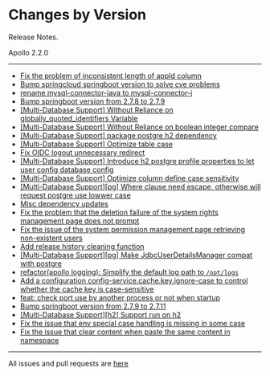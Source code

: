 Changes by Version
==================
Release Notes.

Apollo 2.2.0

------------------
* [Fix the problem of inconsistent length of appId column](https://github.com/apolloconfig/apollo/pull/4725)
* [Bump springcloud springboot version to solve cve problems](https://github.com/apolloconfig/apollo/pull/4712)
* [rename mysql-connector-java to mysql-connector-j](https://github.com/apolloconfig/apollo/pull/4748)
* [Bump springboot version from 2.7.8 to 2.7.9](https://github.com/apolloconfig/apollo/pull/4750)
* [[Multi-Database Support] Without Reliance on globally_quoted_identifiers Variable](https://github.com/apolloconfig/apollo/pull/4749)
* [[Multi-Database Support] Without Reliance on boolean integer compare](https://github.com/apolloconfig/apollo/pull/4757)
* [[Multi-Database Support] package postgre h2 dependency](https://github.com/apolloconfig/apollo/pull/4763)
* [[Multi-Database Support] Optimize table case](https://github.com/apolloconfig/apollo/pull/4768)
* [Fix OIDC logout unnecessary redirect](https://github.com/apolloconfig/apollo/pull/4773)
* [[Multi-Database Support] Introduce h2 postgre profile properties to let user config database config](https://github.com/apolloconfig/apollo/pull/4766)
* [[Multi-Database Support] Optimize column define case sensitivity](https://github.com/apolloconfig/apollo/pull/4776)
* [[Multi-Database Support][pg] Where clause need escape, otherwise will request postgre use lowwer case](https://github.com/apolloconfig/apollo/pull/4780)
* [Misc dependency updates](https://github.com/apolloconfig/apollo/pull/4784)
* [Fix the problem that the deletion failure of the system rights management page does not prompt](https://github.com/apolloconfig/apollo/pull/4803)
* [Fix the issue of the system permission management page retrieving non-existent users](https://github.com/apolloconfig/apollo/pull/4802)
* [Add release history cleaning function](https://github.com/apolloconfig/apollo/pull/4813)
* [[Multi-Database Support][pg] Make JdbcUserDetailsManager compat with postgre](https://github.com/apolloconfig/apollo/pull/4790)
* [refactor(apollo logging): Simplify the default log path to `/opt/logs`](https://github.com/apolloconfig/apollo/pull/4833)
* [Add a configuration config-service.cache.key.ignore-case to control whether the cache key is case-sensitive](https://github.com/apolloconfig/apollo/pull/4820)
* [feat: check port use by another process or not when startup](https://github.com/apolloconfig/apollo/pull/4656)
* [Bump springboot version from 2.7.9 to 2.7.11](https://github.com/apolloconfig/apollo/pull/4828)
* [[Multi-Database Support][h2] Support run on h2](https://github.com/apolloconfig/apollo/pull/4851)
* [Fix the issue that env special case handling is missing in some case](https://github.com/apolloconfig/apollo/pull/4887)
* [Fix the issue that clear content when paste the same content in namespace](https://github.com/apolloconfig/apollo/pull/4922)

------------------
All issues and pull requests are [here](https://github.com/apolloconfig/apollo/milestone/13?closed=1)